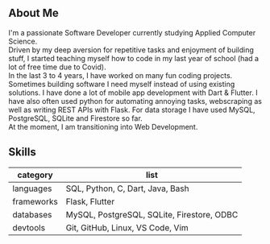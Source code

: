## About Me
I'm a passionate Software Developer currently studying Applied Computer Science.  
Driven by my deep aversion for repetitive tasks and enjoyment of building stuff, I started teaching myself how to code in my last year of school (had a lot of free time due to Covid).  
In the last 3 to 4 years, I have worked on many fun coding projects. Sometimes building software I need myself instead of using existing solutions. I have done a lot of mobile app development with Dart & Flutter. I have also often used python for automating annoying tasks, webscraping as well as writing REST APIs with Flask. For data storage I have used MySQL, PostgreSQL, SQLite and Firestore so far.  
At the moment, I am transitioning into Web Development.

## Skills
|category|list|
|----------|------|
|languages|SQL, Python, C, Dart, Java, Bash|
|frameworks|Flask, Flutter|
|databases|MySQL, PostgreSQL, SQLite, Firestore, ODBC|
|devtools|Git, GitHub, Linux, VS Code, Vim|

<!--
**TheUltimateOptimist/TheUltimateOptimist** is a ✨ _special_ ✨ repository because its `README.md` (this file) appears on your GitHub profile.

Here are some ideas to get you started:

- 🔭 I’m currently working on ...
- 🌱 I’m currently learning ...
- 👯 I’m looking to collaborate on ...
- 🤔 I’m looking for help with ...
- 💬 Ask me about ...
- 📫 How to reach me: ...
- 😄 Pronouns: ...
- ⚡ Fun fact: ...
-->
